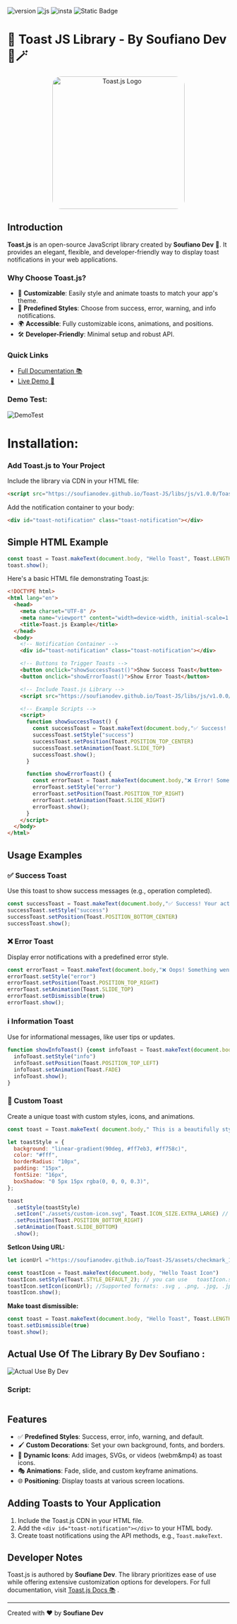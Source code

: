![version](https://img.shields.io/badge/version-1.0.0-blue)
![js](https://img.shields.io/badge/_javascript-gray?style=flat&logo=javascript)
![insta](https://img.shields.io/badge/soufiane__hanane__1-gray?logo=instagram&labelColor=%23FF0069&link=https%3A%2F%2Fwww.instagram.com%2Fsoufiane_hanane1%3Figsh%3DN2d6ZTJ1ZGttZG41%2F)
![Static Badge](https://img.shields.io/badge/Support_me_on_Ko--fi-gray?logo=kofi&logoColor=%23fff&logoSize=amg&labelColor=%23FF6433&link=https%3A%2F%2Fko-fi.com%2FT6T819SFP2)



<h1 class="title"><strong>🍞 Toast JS Library  - By Soufiano Dev 🎩🪄</strong></h1>

<div align="center">
  <img src="https://soufianodev.github.io/Toast-JS/assets/Toast-JS_Logo.png" alt="Toast.js Logo" style="max-width: 300px; height: 300px; border-radius: 20px; object-fit: cover;">
</div>



## Introduction

**Toast.js** is an open-source JavaScript library created by **Soufiano Dev** 🎉. It provides an elegant, flexible, and developer-friendly way to display toast notifications in your web applications.

### Why Choose Toast.js?

- 🚀 **Customizable**: Easily style and animate toasts to match your app's theme.
- 🎨 **Predefined Styles**: Choose from success, error, warning, and info notifications.
- 🌍 **Accessible**: Fully customizable icons, animations, and positions.
- 🛠️ **Developer-Friendly**: Minimal setup and robust API.

### Quick Links

- <a href="https://soufianodev.github.io/Toast-JS/docs/docs_v1.0.0/docs.html" target="_blank">Full Documentation 📚</a>
- <a href="https://soufianodev.github.io/Toast-JS/" target="_blank">Live Demo 🔗</a>

### **Demo Test:**

![DemoTest](https://soufianodev.github.io/Toast-JS/assets/Demo_Test.gif)



# Installation:

### Add Toast.js to Your Project

Include the library via CDN in your HTML file:

```html
<script src="https://soufianodev.github.io/Toast-JS/libs/js/v1.0.0/Toast.js"></script>
```

Add the notification container to your body:

```html
<div id="toast-notification" class="toast-notification"></div>
```

## Simple HTML Example

```javascript
const toast = Toast.makeText(document.body, "Hello Toast", Toast.LENGTH_SHORT)
toast.show();
```

Here's a basic HTML file demonstrating Toast.js:

```html
<!DOCTYPE html>
<html lang="en">
  <head>
    <meta charset="UTF-8" />
    <meta name="viewport" content="width=device-width, initial-scale=1.0" />
    <title>Toast.js Example</title>
  </head>
  <body>
    <!-- Notification Container -->
    <div id="toast-notification" class="toast-notification"></div>

    <!-- Buttons to Trigger Toasts -->
    <button onclick="showSuccessToast()">Show Success Toast</button>
    <button onclick="showErrorToast()">Show Error Toast</button>

    <!-- Include Toast.js Library -->
    <script src="https://soufianodev.github.io/Toast-JS/libs/js/v1.0.0/Toast.js"></script>

    <!-- Example Scripts -->
    <script>
      function showSuccessToast() {
        const successToast = Toast.makeText(document.body,"✅ Success! Operation completed.",Toast.LENGTH_SHORT)
        successToast.setStyle("success")
        successToast.setPosition(Toast.POSITION_TOP_CENTER)
        successToast.setAnimation(Toast.SLIDE_TOP)
        successToast.show();
      }

      function showErrorToast() {
        const errorToast = Toast.makeText(document.body,"❌ Error! Something went wrong.",Toast.LENGTH_LONG)
        errorToast.setStyle("error")
        errorToast.setPosition(Toast.POSITION_TOP_RIGHT)
        errorToast.setAnimation(Toast.SLIDE_RIGHT)
        errorToast.show();
      }
    </script>
  </body>
</html>
```

## Usage Examples

### ✅ Success Toast

Use this toast to show success messages (e.g., operation completed).

```javascript
const successToast = Toast.makeText(document.body,"✅ Success! Your action was completed successfully.",Toast.LENGTH_SHORT);
successToast.setStyle("success")
successToast.setPosition(Toast.POSITION_BOTTOM_CENTER)
successToast.show();
```

### ❌ Error Toast

Display error notifications with a predefined error style.

```javascript
const errorToast = Toast.makeText(document.body,"❌ Oops! Something went wrong. Please try again later.",Toast.LENGTH_LONG);
errorToast.setStyle("error")
errorToast.setPosition(Toast.POSITION_TOP_RIGHT)
errorToast.setAnimation(Toast.SLIDE_TOP)
errorToast.setDismissible(true)
errorToast.show();
```


### ℹ️ Information Toast

Use for informational messages, like user tips or updates.

```javascript
function showInfoToast() {const infoToast = Toast.makeText(document.body,"ℹ️ Here's an important update for you!",Toast.LENGTH_SHORT);
  infoToast.setStyle("info")
  infoToast.setPosition(Toast.POSITION_TOP_LEFT)
  infoToast.setAnimation(Toast.FADE)
  infoToast.show();
}
```

### 🎨 Custom Toast

Create a unique toast with custom styles, icons, and animations.

```javascript
const toast = Toast.makeText( document.body," This is a beautifully styled custom toast!", Toast.LENGTH_LONG);

let toastStyle = {
  background: "linear-gradient(90deg, #ff7eb3, #ff758c)",
  color: "#fff",
  borderRadius: "10px",
  padding: "15px",
  fontSize: "16px",
  boxShadow: "0 5px 15px rgba(0, 0, 0, 0.3)",
};

toast
  .setStyle(toastStyle)
  .setIcon("./assets/custom-icon.svg", Toast.ICON_SIZE.EXTRA_LARGE) // You Can Add An Image Using Link
  .setPosition(Toast.POSITION_BOTTOM_RIGHT)
  .setAnimation(Toast.SLIDE_BOTTOM)
  .show();
```

**SetIcon Using URL:**

```javascript
let iconUrl ="https://soufianodev.github.io/Toast-JS/assets/checkmark_150x150.webm";

const toastIcon = Toast.makeText(document.body, "Hello Toast Icon")
toastIcon.setStyle(Toast.STYLE_DEFAULT_2); // you can use   toastIcon.setStyle("defult_1")
toastIcon.setIcon(iconUrl); //Supported formats: .svg , .png, .jpg, .jpeg, .webm, .mp4.
toastIcon.show();
```

**Make toast dismissible:**

```javascript
const toast = Toast.makeText(document.body, "Hello Toast", Toast.LENGTH_SHORT)
toast.setDismissible(true)
toast.show();
```

## **Actual Use Of The Library By Dev Soufiano :**

  <img src="/assets/Real_Use_By_Dev.gif" alt="Actual Use By Dev" ></img>


### **Script:**

<div style="display: flex; justify-content: center;">
  <img src="assets/Script_From_Translate_js.png" alt="">
</div>




## Features

- ✅ **Predefined Styles**: Success, error, info, warning, and default.
- 🖌️ **Custom Decorations**: Set your own background, fonts, and borders.
- 🎥 **Dynamic Icons**: Add images, SVGs, or videos (webm&mp4) as toast icons.
- 🎭 **Animations**: Fade, slide, and custom keyframe animations.
- 🌐 **Positioning**: Display toasts at various screen locations.

## Adding Toasts to Your Application

1. Include the Toast.js CDN in your HTML file.
2. Add the `<div id="toast-notification"></div>` to your HTML body.
3. Create toast notifications using the API methods, e.g., `Toast.makeText`.

## Developer Notes

Toast.js is authored by **Soufiane Dev**. The library prioritizes ease of use while offering extensive customization options for developers. For full documentation, visit <a href="https://soufianodev.github.io/Toast-JS/docs/docs_v1.0.0/docs.html">Toast.js Docs 📚</a> .

---

Created with ❤️ by **Soufiane Dev**
